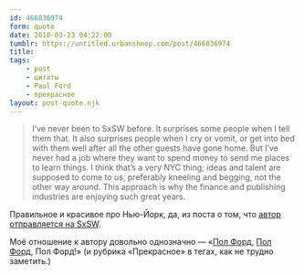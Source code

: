 ```yaml
---
id: 466836974
form: quote
date: 2010-03-23 04:22:00
tumblr: https://untitled.urbansheep.com/post/466836974
title: 
tags:
    - post
    - цитаты
    - Paul Ford
    - прекрасное
layout: post-quote.njk
---
```


<blockquote>
I&rsquo;ve never been to SxSW before. It surprises some people when I tell them that. It also surprises people when I cry or vomit, or get into bed with them well after all the other guests have gone home. But I&rsquo;ve never had a job where they want to spend money to send me places to learn things. I think that&rsquo;s a very NYC thing; ideas and talent are supposed to come to us, preferably kneeling and begging, not the other way around. This approach is why the finance and publishing industries are enjoying such great years.
</blockquote>

<p>Правильное и красивое про Нью-Йорк, да, из поста о том, что <a href="http://www.ftrain.com/im-on-a-panel.html">автор отправляется на SxSW</a>.</p>

<p>Моё отношение к автору довольно однозначно — «<a href="http://utx.ambience.ru/users/urbansheep/paulford/">Пол Форд</a>, <a href="http://untitled.urbansheep.ru/tagged/Paul_Ford">Пол Форд</a>, Пол Форд!» (и рубрика «Прекрасное» в тегах, как не трудно заметить.)</p>
